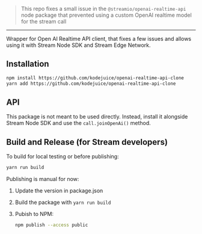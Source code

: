 > This repo fixes a small issue in the `@streamio/openai-realtime-api` node package that prevented using a custom OpenAI realtime model for the stream call

----

Wrapper for Open AI Realtime API client, that fixes a few issues and allows
using it with Stream Node SDK and Stream Edge Network.

## Installation

```sh
npm install https://github.com/kodejuice/openai-realtime-api-clone
yarn add https://github.com/kodejuice/openai-realtime-api-clone
```

## API

This package is not meant to be used directly. Instead, install it alongside
Stream Node SDK and use the `call.joinOpenAi()` method.

## Build and Release (for Stream developers)

To build for local testing or before publishing:

```sh
yarn run build
```

Publishing is manual for now:

1. Update the version in package.json
2. Build the package with `yarn run build`
3. Pubish to NPM:

   ```sh
   npm publish --access public
   ```
